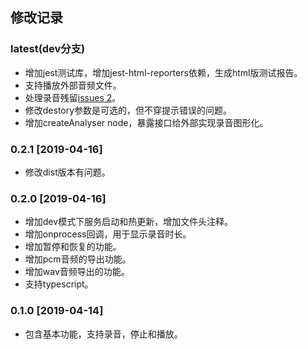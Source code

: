 ## 修改记录

### latest(dev分支)

+ 增加jest测试库，增加jest-html-reporters依赖，生成html版测试报告。
+ 支持播放外部音频文件。
+ 处理录音残留[issues 2](https://github.com/2fps/recorder/issues/2)。
+ 修改destory参数是可选的，但不穿提示错误的问题。
+ 增加createAnalyser node，暴露接口给外部实现录音图形化。

### 0.2.1 [2019-04-16]
+ 修改dist版本有问题。

### 0.2.0 [2019-04-16]
+ 增加dev模式下服务启动和热更新，增加文件头注释。
+ 增加onprocess回调，用于显示录音时长。
+ 增加暂停和恢复的功能。
+ 增加pcm音频的导出功能。
+ 增加wav音频导出的功能。
+ 支持typescript。

### 0.1.0 [2019-04-14]
+ 包含基本功能，支持录音，停止和播放。
